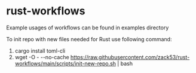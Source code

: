 # rust-workflows
Example usages of workflows can be found in examples directory


To init repo with new files needed for Rust use following command:
1. cargo install toml-cli
2. wget -O - --no-cache https://raw.githubusercontent.com/zack53/rust-workflows/main/scripts/init-new-repo.sh | bash
